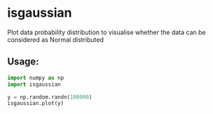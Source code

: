 # isgaussian
Plot data probability distribution to visualise whether the data can be considered as Normal distributed

## Usage:
```python
import numpy as np
import isgaussian

y = np.random.randn(100000)
isgaussian.plot(y)
```
